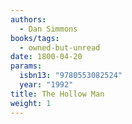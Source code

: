 ```yaml
---
authors:
  - Dan Simmons
books/tags:
  - owned-but-unread
date: 1800-04-20
params:
  isbn13: "9780553082524"
  year: "1992"
title: The Hollow Man
weight: 1
---
```


<!--more-->
